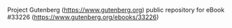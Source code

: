 Project Gutenberg (https://www.gutenberg.org) public repository for eBook #33226 (https://www.gutenberg.org/ebooks/33226)
